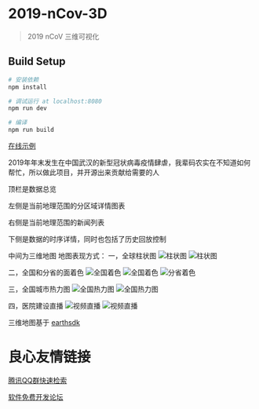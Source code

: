 # 2019-nCov-3D

> 2019 nCoV 三维可视化

## Build Setup

``` bash
# 安装依赖
npm install

# 调试运行 at localhost:8080
npm run dev

# 编译
npm run build

```
[在线示例](http://ncov.earthsdk.com)


2019年年末发生在中国武汉的新型冠状病毒疫情肆虐，我辈码农实在不知道如何帮忙，所以做此项目，并开源出来贡献给需要的人

顶栏是数据总览

左侧是当前地理范围的分区域详情图表

右侧是当前地理范围的新闻列表

下侧是数据的时序详情，同时也包括了历史回放控制

中间为三维地图
地图表现方式：
一，全球柱状图
![柱状图](./img/zhu.jpg)
![柱状图](./img/global.gif)

二，全国和分省的面着色
![全国着色](./img/fenqu.jpg)
![全国着色](./img/china.gif)
![分省着色](./img/province.gif)

三，全国城市热力图
![全国热力图](./img/heatmap.jpg)
![全国热力图](./img/heatmap.gif)

四，医院建设直播
![视频直播](./img/zhibo.jpg)
![视频直播](./img/video.gif)

三维地图基于 [earthsdk](http://www.earthsdk.com)



 # 良心友情链接

[腾讯QQ群快速检索](http://u.720life.cn/s/8cf73f7c)

[软件免费开发论坛](http://u.720life.cn/s/bbb01dc0)